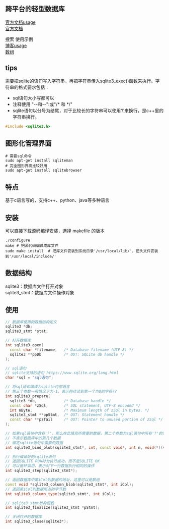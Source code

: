 跨平台的轻型数据库
----
[官方文档usage](http://www.runoob.com/sqlite/sqlite-c-cpp.html)  
[官方文档](https://www.sqlite.org/docs.html)

搜索 使用示例  
[博客usage](http://www.cnblogs.com/5211314jackrose/p/5815935.html)  
[数组](http://blog.csdn.net/xiaoaid01/article/details/17998013)  

## tips
需要把sqlite的语句写入字符串，再把字符串传入sqlite3_exec()函数来执行。字符串的格式要求包括：
- sql语句大小写都可以
- 注释使用 "--和--":或"/* 和 */"
 - sqlite语句以分号为结尾，对于比较长的字符串可以使用‘\’来换行，是c++里的字符串换行。
```c++
#include <sqlite3.h>
```

## 图形化管理界面
```shelll
# 需要sql命令
sudo apt-get install sqliteman  
# 完全图形界面比较好用
sudo apt-get install sqlitebrowser
```

## 特点
基于c语言写的，支持c++、python、java等多种语言

## 安装
可以直接下载源码编译安装，选择 makefile 的版本
```shell
./configure
make # 把源代码编译成库文件
sudo make install  # 把库文件安装到系统目录'/usr/local/lib/'，把头文件安装到'/usr/local/include/'
```
## 数据结构
sqlite3：数据库文件打开对象  
sqlite3_stmt：数据库文件操作对象

## 使用
```c++
// 数据库使用的数据结构定义
sqlite3 *db;
sqlite3_stmt *stat;

// 打开数据库
int sqlite3_open(
  const char *filename,   /* Database filename (UTF-8) */
  sqlite3 **ppDb          /* OUT: SQLite db handle */
);

// sql语句
// sqlite支持的语句 https://www.sqlite.org/lang.html
char *sql = "sql语句"; 

// 将sql语句编译为sqlite内部语言
// 第三个参数一般情况下为-1，表示持续读到第一个为0的字符??
int sqlite3_prepare(
  sqlite3 *db,            /* Database handle */
  const char *zSql,       /* SQL statement, UTF-8 encoded */
  int nByte,              /* Maximum length of zSql in bytes. */
  sqlite3_stmt **ppStmt,  /* OUT: Statement handle */
  const char **pzTail     /* OUT: Pointer to unused portion of zSql */
);

// 如果sql语句中含有'?'，那么在此填充所需要的数据，第二个参数为sql语句中所有'?'的索引，起始值为1，
// 不表示数据库中的第几个数据
// 绑定sqlite语句中需要的数据
int sqlite3_bind_blob(sqlite3_stmt*, int, const void*, int n, void(*)(void*));

// 执行编译好的sqlite语句
// 返回SQLITE_ROW时为执行成功，而不是SQLITE_OK
// 可以循环调用，表示对下一行数据执行相同的操作
int sqlite3_step(sqlite3_stmt*);

// 返回数据库中第iCol列数据的地址，这里可以是数组
const void *sqlite3_column_blob(sqlite3_stmt*, int iCol);
// 返回第iCol列数据所占的字节数
int sqlite3_column_type(sqlite3_stmt*, int iCol);

// sqlite3_stmt析构函数
int sqlite3_finalize(sqlite3_stmt *pStmt);

// 关闭打开的数据库
int sqlite3_close(sqlite3*);
```